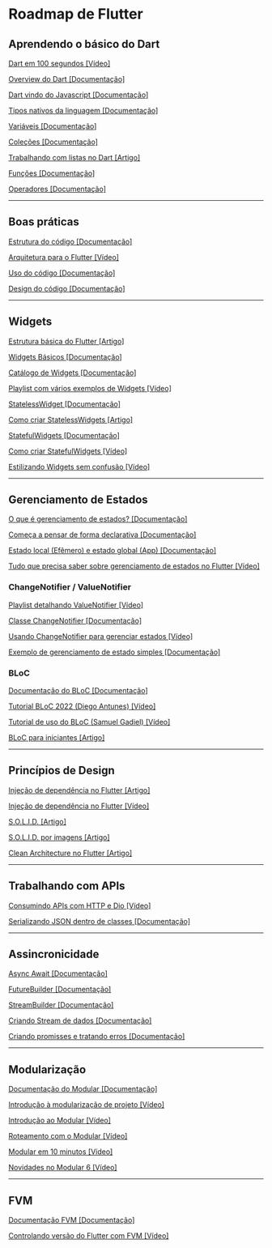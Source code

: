 # Roadmap de Flutter


## Aprendendo o básico do Dart

[Dart em 100 segundos [Vídeo]](https://www.youtube.com/watch?v=NrO0CJCbYLA)

[Overview do Dart [Documentação]](https://dart.dev/overview)

[Dart vindo do Javascript [Documentação]](https://dart.dev/resources/coming-from/js-to-dart)

[Tipos nativos da linguagem [Documentação]](https://dart.dev/language/built-in-types)

[Variáveis [Documentação]](https://dart.dev/language/variables)

[Coleções [Documentação]](https://dart.dev/language/collections)

[Trabalhando com listas no Dart [Artigo]](https://www.geeksforgeeks.org/dart-programming-list/)

[Funções [Documentação]](https://dart.dev/language/functions)

[Operadores [Documentação]](https://dart.dev/language/operators)

---

## Boas práticas
[Estrutura do código [Documentação]](https://dart.dev/effective-dart/style)

[Arquitetura para o Flutter [Vídeo]](https://www.youtube.com/watch?v=6i-n_h1xgIs)

[Uso do código [Documentação]](https://dart.dev/effective-dart/usage)

[Design do código [Documentação]](https://dart.dev/effective-dart/design)

---

## Widgets

[Estrutura básica do Flutter [Artigo]](https://samuelgadiel.notion.site/Estrutura-b-sica-do-Flutter-b3d2c90188af4bda9679965265339440)

[Widgets Básicos [Documentação]](https://docs.flutter.dev/ui/widgets/basics)

[Catálogo de Widgets [Documentação]](https://docs.flutter.dev/ui/widgets)

[Playlist com vários exemplos de Widgets [Vídeo]](https://www.youtube.com/playlist?list=PLjxrf2q8roU23XGwz3Km7sQZFTdB996iG)

[StatelessWidget [Documentação]](https://api.flutter.dev/flutter/widgets/StatelessWidget-class.html)

[Como criar StatelessWidgets [Artigo]](https://medium.com/flutter/how-to-create-stateless-widgets-6f33931d859)

[StatefulWidgets [Documentação]](https://api.flutter.dev/flutter/widgets/StatefulWidget-class.html)

[Como criar StatefulWidgets [Vídeo]](https://www.youtube.com/watch?v=p5dkB3Mrxdo)

[Estilizando Widgets sem confusão [Vídeo]](https://www.youtube.com/watch?v=kcq8AbVyMbk)

---

## Gerenciamento de Estados

[O que é gerenciamento de estados? [Documentação]](https://docs.flutter.dev/data-and-backend/state-mgmt/intro)

[Começa a pensar de forma declarativa [Documentação]](https://docs.flutter.dev/data-and-backend/state-mgmt/declarative)

[Estado local (Efêmero) e estado global (App) [Documentação]](https://docs.flutter.dev/data-and-backend/state-mgmt/ephemeral-vs-app)

[Tudo que precisa saber sobre gerenciamento de estados no Flutter [Vídeo]](https://www.youtube.com/watch?v=XGjCatQadrk)


### ChangeNotifier / ValueNotifier

[Playlist detalhando ValueNotifier [Vídeo]](https://www.youtube.com/playlist?list=PLlBnICoI-g-eG0eVkHu2IaO48TljxPjPq)

[Classe ChangeNotifier [Documentação]](https://api.flutter.dev/flutter/foundation/ChangeNotifier-class.html)

[Usando ChangeNotifier para gerenciar estados [Vídeo]](https://www.youtube.com/watch?v=Xwuw-U7AHiY)

[Exemplo de gerenciamento de estado simples [Documentação]](https://docs.flutter.dev/data-and-backend/state-mgmt/simple)


### BLoC

[Documentação do BLoC [Documentação]](https://bloclibrary.dev/getting-started/)

[Tutorial BLoC 2022 (Diego Antunes) [Vídeo]](https://www.youtube.com/watch?v=UukgrBIf3Cc)

[Tutorial de uso do BLoC (Samuel Gadiel) [Vídeo]](https://www.youtube.com/watch?v=RhLlgQdannI)

[BLoC para iniciantes [Artigo]](https://medium.com/flutter-community/flutter-bloc-for-beginners-839e22adb9f5)

---

## Princípios de Design

[Injeção de dependência no Flutter [Artigo]](https://medium.com/flutter-community/dependency-injection-in-flutter-f19fb66a0740)

[Injeção de dependência no Flutter [Vídeo]](https://www.youtube.com/watch?v=vBT-FhgMaWM)

[S.O.L.I.D. [Artigo]](https://medium.flutterdevs.com/s-o-l-i-d-principles-in-dart-e6c0c8d1f8f1)

[S.O.L.I.D. por imagens [Artigo]](https://medium.com/backticks-tildes/the-s-o-l-i-d-principles-in-pictures-b34ce2f1e898)

[Clean Architecture no Flutter [Artigo]](https://github.com/Flutterando/Clean-Dart)

---

## Trabalhando com APIs

[Consumindo APIs com HTTP e Dio [Vídeo]](https://www.youtube.com/watch?v=66Lv8aIxtuA)

[Serializando JSON dentro de classes [Documentação]](https://docs.flutter.dev/data-and-backend/serialization/json#serializing-json-inside-model-classes)

---

## Assincronicidade

[Async Await [Documentação]](https://dart.dev/libraries/async/async-await)

[FutureBuilder [Documentação]](https://api.flutter.dev/flutter/widgets/FutureBuilder-class.html)

[StreamBuilder [Documentação]](https://api.flutter.dev/flutter/widgets/StreamBuilder-class.html)

[Criando Stream de dados [Documentação]](https://dart.dev/libraries/async/creating-streams)

[Criando promisses e tratando erros [Documentação]](https://dart.dev/libraries/async/futures-error-handling)

---

## Modularização

[Documentação do Modular [Documentação]](https://modular.flutterando.com.br/docs/intro/)

[Introdução à modularização de projeto [Vídeo]](https://www.youtube.com/watch?v=N9XK64hjlOQ)

[Introdução ao Modular [Vídeo]](https://www.youtube.com/watch?v=EdHbE817gyo)

[Roteamento com o Modular [Vídeo]](https://www.youtube.com/watch?v=idaCfJJIyyg)

[Modular em 10 minutos [Vídeo]](https://www.youtube.com/watch?v=C83rqWVQ_sE)

[Novidades no Modular 6 [Vídeo]](https://www.youtube.com/watch?v=xAiq8DzR65s)

---

## FVM

[Documentação FVM [Documentação]](https://fvm.app/documentation/getting-started)

[Controlando versão do Flutter com FVM [Vídeo]](https://www.youtube.com/watch?v=9n5dLXJMSqU)
